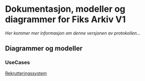 # Dokumentasjon, modeller og diagrammer for Fiks Arkiv V1

*Her kommer mer informasjon om denne versjonen av protokollen...*

## Diagrammer og modeller

### UseCases 
[Rekrutteringssystem](UseCases/Søknadssystem/README.md)



